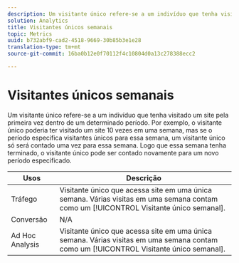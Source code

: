 ```yaml
---
description: Um visitante único refere-se a um indivíduo que tenha visitado um site pela primeira vez dentro de um determinado período. Por exemplo, o visitante único poderia ter visitado um site 10 vezes em uma semana, mas se o período especifica visitantes únicos para essa semana, um visitante único só será contado uma vez para essa semana. Logo que essa semana tenha terminado, o visitante único pode ser contado novamente para um novo período especificado.
solution: Analytics
title: Visitantes únicos semanais
topic: Metrics
uuid: b732abf9-cad2-4518-9669-30b85b3e1e28
translation-type: tm+mt
source-git-commit: 16ba0b12e0f70112f4c10804d0a13c278388ecc2

---
```



# Visitantes únicos semanais

Um visitante único refere-se a um indivíduo que tenha visitado um site pela primeira vez dentro de um determinado período. Por exemplo, o visitante único poderia ter visitado um site 10 vezes em uma semana, mas se o período especifica visitantes únicos para essa semana, um visitante único só será contado uma vez para essa semana. Logo que essa semana tenha terminado, o visitante único pode ser contado novamente para um novo período especificado.

| Usos | Descrição |
|---|---|
| Tráfego | Visitante único que acessa site em uma única semana. Várias visitas em uma semana contam como um [!UICONTROL Visitante único semanal]. |
| Conversão | N/A |
| Ad Hoc Analysis | Visitante único que acessa site em uma única semana. Várias visitas em uma semana contam como um [!UICONTROL Visitante único semanal]. |

